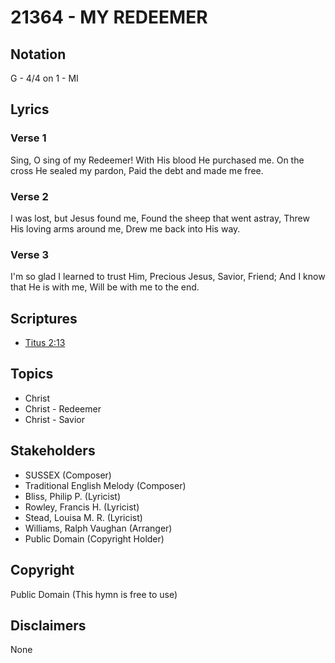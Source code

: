 # 21364 - MY REDEEMER

## Notation

G - 4/4 on 1 - MI

## Lyrics

### Verse 1

Sing, O sing of my Redeemer! With His blood He purchased me. On the cross He sealed my pardon, Paid the debt and made me free.

### Verse 2

I was lost, but Jesus found me, Found the sheep that went astray, Threw His loving arms around me, Drew me back into His way.

### Verse 3

I'm so glad I learned to trust Him, Precious Jesus, Savior, Friend; And I know that He is with me, Will be with me to the end.


## Scriptures

- [Titus 2:13](https://www.biblegateway.com/passage/?search=Titus%202%3A13)

## Topics

- Christ
- Christ - Redeemer
- Christ - Savior

## Stakeholders

- SUSSEX (Composer)
- Traditional English Melody (Composer)
- Bliss, Philip P. (Lyricist)
- Rowley, Francis H. (Lyricist)
- Stead, Louisa M. R. (Lyricist)
- Williams, Ralph Vaughan (Arranger)
- Public Domain (Copyright Holder)

## Copyright

Public Domain
(This hymn is free to use)

## Disclaimers

None

